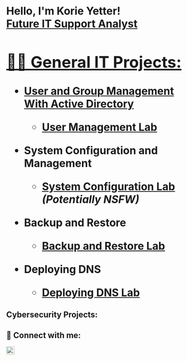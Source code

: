 <h1>Hello, I'm Korie Yetter! <br/><a href="https://www.linkedin.com/in/korieyetter">Future IT Support Analyst 

<h2>👩‍💻 General IT Projects:</h2>

- <b>User and Group Management With Active Directory</b>
  - [User Management Lab](https://github.com/korieyetter/UserManagmentLab)
- <b>System Configuration and Management</b>
  - [System Configuration Lab](https://github.com/joshmadakor1/4chan-Image-Analysis-Middleware-C964) <b><i>(Potentially NSFW)</b></i>
- <b>Backup and Restore</b>
  - [Backup and Restore Lab](https://github.com/joshmadakor1/Sentinel-Lab)
   
- <b>Deploying DNS</b>
  - [Deploying DNS Lab](https://github.com/joshmadakor1/Package-Delivery-Pathfinding-Algorithm)

<h2> Cybersecurity Projects:</h2>


<h2> 🤳 Connect with me:</h2>

[<img align="left" alt="KorieYetter| LinkedIn" width="22px" src="https://cdn.jsdelivr.net/npm/simple-icons@v3/icons/linkedin.svg" />][linkedin]

[linkedin]: https://linkedin.com/in/korieyetter 

<!--
**korieyetter/korieyetter** is a ✨ _special_ ✨ repository because its `README.md` (this file) appears on your GitHub profile.

Here are some ideas to get you started:

- 🔭 I’m currently working on ...
- 🌱 I’m currently learning ...
- 👯 I’m looking to collaborate on ...
- 🤔 I’m looking for help with ...
- 💬 Ask me about ...
- 📫 How to reach me: ...
- 😄 Pronouns: ...
- ⚡ Fun fact: ...
-->

